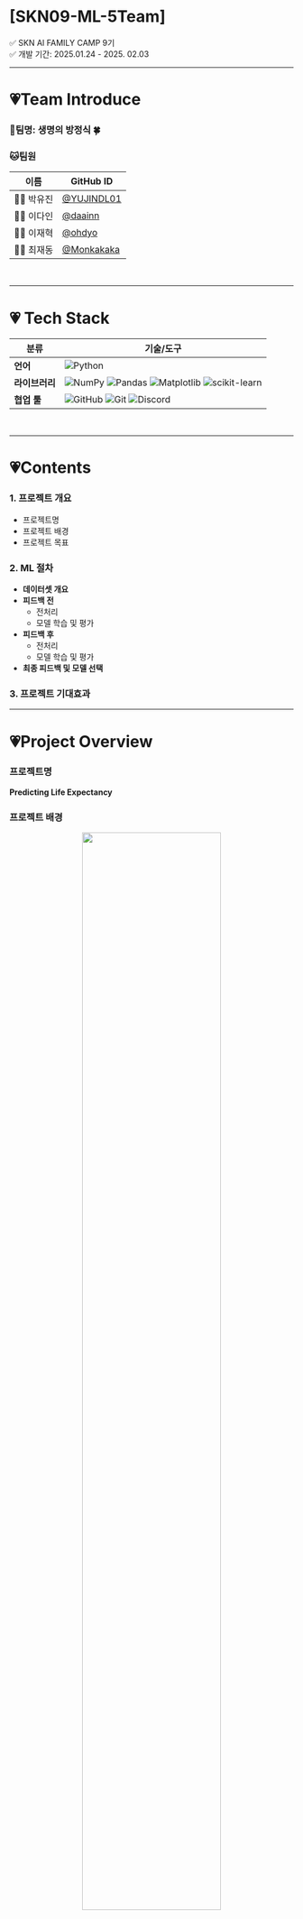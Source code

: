 # [SKN09-ML-5Team]
✅ SKN AI FAMILY CAMP 9기<br>
✅ 개발 기간: 2025.01.24 - 2025. 02.03

---

# 💗Team Introduce
### 🎃팀명: 생명의 방정식 🍀<br>
### 🐱팀원

| 이름      | GitHub ID                          |
|-----------|------------------------------------|
| 🧑‍💻 박유진  | [@YUJINDL01](https://github.com/YUJINDL01) |
| 👩‍💻 이다인  | [@daainn](https://github.com/daainn)        |
| 👩‍💻 이재혁  | [@ohdyo](https://github.com/ohdyo)          |
| 👨‍💻 최재동  | [@Monkakaka](https://github.com/Monkakaka) |


<br>


---

# 💗 **Tech Stack**  

| **분류**         | **기술/도구**                                                                            |
|------------------|------------------------------------------------------------------------------------------|
| **언어**         | ![Python](https://img.shields.io/badge/python-3670A0?style=for-the-badge&logo=python)     |
| **라이브러리**   | ![NumPy](https://img.shields.io/badge/numpy-013243?style=for-the-badge&logo=numpy)       ![Pandas](https://img.shields.io/badge/pandas-150458?style=for-the-badge&logo=pandas)   ![Matplotlib](https://img.shields.io/badge/Matplotlib-ffffff?style=for-the-badge&logo=Matplotlib) ![scikit-learn](https://img.shields.io/badge/scikit--learn-%23F7931E.svg?style=for-the-badge&logo=scikit-learn&logoColor=white) |
| **협업 툴**      | ![GitHub](https://img.shields.io/badge/github-121011?style=for-the-badge&logo=github)   ![Git](https://img.shields.io/badge/git-F05033?style=for-the-badge&logo=git) ![Discord](https://img.shields.io/badge/Discord-%235865F2.svg?style=for-the-badge&logo=discord&logoColor=white)         |

<br>

---
# 💗Contents
### 1. 프로젝트 개요
- 프로젝트명
- 프로젝트 배경
- 프로젝트 목표

### 2. ML 절차
- **데이터셋 개요**
- **피드백 전**
  - 전처리
  - 모델 학습 및 평가
- **피드백 후**
  - 전처리
  - 모델 학습 및 평가
- **최종 피드백 및 모델 선택**
 
### 3. 프로젝트 기대효과

---

# 💗Project Overview
### 프로젝트명
**Predicting Life Expectancy**

### 프로젝트 배경
<div align="center">
  <img src="./readme_images/뉴스기사.jpg" height="70%" width="70%">
</div>

[Click here for more information](https://www.hankyung.com/article/2024081677641)

* 보고서에 따르면 2070년 기대수명이 90세까지 증가할 것으로 예상되며, 2050년부터 국민연금 수급자가 가입자를 초과하는 현상이 발생한다.

* 연금 기금 고갈 문제를 해결하기 위해 자동안정화장치와 같은 정책적 대안이 논의되고 있으나, 이러한 정책의 효과를 사전에 분석하고 준비하기 위해서는 **정확한 기대수명 예측이 필수적이다.**
  
* 정확한 기대수명 예측은 기대수명 변화에 따른 연금 지급액 조정, 보험료율 조정 등의 정책 설계를 위한 근거 자료로 활용될 수 있다.

### 프로젝트 목표
- 머신러닝의 모델을 활용하여 기대수명 예측하는 모델을 개발하는 것을 목표로 한다.
이를 위해 채택한 데이터셋을 전처리하고 여러 모델을 비교및 분석하여 최적의 성능을 보이는 모델 선정한다.
- 이렇게 학습한 모델의 평균지표와 실제 예측의 실효성을 높이는 과정을 보여주는것을 목표로 한다.

<br>

---

# 💗Machine Learning
## ✅Dataset Overview <br>
* 해당 데이터셋은 다양한 국가의 평균 수명에 영향을 미치는 데이터를 통합한 것으로, 사회경제적 요인과 건강 관련 지표도 함께 제공한다.
**데이터 출처**
[![Kaggle](https://img.shields.io/badge/Kaggle-Dataset-blue?logo=kaggle&logoColor=white)](https://www.kaggle.com/datasets/shreyasg23/life-expectancy-averaged-dataset/code)
<br>


<table>
  <tr>
    <td>


| 변수명 | 데이터 타입 | 설명 |
|--------|------------|------|
| **분석 타겟 컬럼** | | |
| `Life_expectancy` | float | 기대수명 |
| **유아, 청소년 관련 변수** | | |
| `Infant_deaths` | float | 영아 사망 수 |
| `Under_five_deaths` | float | 5세 이하 사망 수 |
| `Polio` | float | 소아마비 예방접종률 |
| `Thinness_five_nine_years` | float | 5-9세 저체중 비율 |
| `Thinness_ten_nineteen_years` | float | 10-19세 저체중 비율 |
| **건강 관련 변수** | | |
| `Diphtheria` | float | 디프테리아 예방접종률 |
| `Incidents_HIV` | float | HIV 발생 건수 |
| `Hepatitis_B` | float | B형 간염 예방접종률 |
| `Measles` | float | 홍역 사례 수 |
   </td>
   <td>

| 변수명 | 데이터 타입 | 설명 |
|--------|------------|------|
| **경제적 사회적 요인 변수** | | |
| `Country` | object | 국가명 |
| `Region` | object | 지역명 |
| `GDP_per_capita` | float | 1인당 GDP |
| `Population_mln` | float | 인구 (백만 명 단위) |
| **생활 수준 및 습관 관련 변수** | | |
| `BMI` | float | 평균 BMI(체질량지수) |
| `Schooling` | float | 평균 교육 연수 |
| `Economy_status` | object | 경제 상태 |
| `Alcohol_consumption` | float | 1인당 알코올 소비량 |
| `Adult_mortality` | float | 성인 사망률 |

   </td>
  </tr>
</table>

---

## ☑️Before Feedback

###  🔎Data Preprocessing
- **기본적인 데이터 전처리 진행**
- 영향이 적을것 같은 데이터 임의로 제거
  - 나라명, 대륙명, 연도 제거
    
    <code>columns_to_drop = ['Country', 'Region', 'Year']</code>

    <code>data = data.drop(columns=columns_to_drop)</code>

- 경제 상태(=econmy_status)의 경우 1(=좋음) 과 0(=나쁨)으로 나누는 레벨 데이터이기에 표준화(=StandardScaler)사용 없이 진행
- 훈련 데이터 & 테스트 데이터 정규화

    <code>X_train_scaled = scaler.fit_transform(X_train)</code>

    <code>X_test_scaled = scaler.transform(X_test)</code>

### 🔎Model Training and Evaluation
#### ***1. 선형 회귀 모델 (Linear Regressor)***

<code>li_reg = LinearRegression()</code>


##### 모델 학습
<code>li_reg.fit(X_train_scaled,y_train)</code>


##### 성능 평가
```python
y_pred = li_reg.predict(X_test_scaled)
evaluataion(y_test,y_pred)
```
```plainText
mse:  1.1144170028882203
rmse:  1.0556595108690208
mae:  0.8211173801618119
msle:  0.0002498726333569981
rmsle:  0.015807360100820064
r2_score:  0.9875885250502774
```
##### 실제 예측 결과
- 실제 값을 가지고 학습한 모델이 예측하는 값을 파악하기 위해 2007년 해당 컬럼에 대한 데이터를 하나의 나라에서 추출해왔음
- 실제 기대 수명 평균은 79.16
<code>input_predict(li_reg)</code>
<code>82.25581385</code>

##### 피드백 
- 선형 모델을 학습한 결과 msle, rmsle가 0에 수렴하고 $r^2$가 0.95면 데이터 패턴을 잘 학습했다 평가 가능
- mse, rmse, mae 모두 나쁘지 않은 수치를 보여주고 있어 선형 회귀 모델만 사용해도 충분할것 같다는 생각
- 하지만 실측값을 통해 예측해본 결과 기대보다 원하는 값에 미치지 못함

**선형 회귀 모델을 바탕으로 다른 모델 XGBoost의 회귀 모델을 사용하여 학습 및 평가해볼 예정**


#### ***2. XGBRegressor***

##### 모델 학습
- XGBoost는 수치보다 관계가 중요한 모델이기에 표준화를 적용하지 않은 데이터로 훈련
<code>xgb_reg.fit(X_train,y_train)</code>

##### 성능 평가
```python
param_grid = {
    'n_estimators': [100, 200,300,500],
    'learning_rate': [0.01, 0.1, 0.2,0.05],
    'max_depth': [3, 5, 7],
    'subsample': [0.5,0.8, 1.0]
}
xgb_reg = XGBRegressor()
grid_search = GridSearchCV(xgb_reg, param_grid, cv=5,verbose=1, n_jobs=1,scoring='r2')
grid_search.fit(X_train,y_train)

y_pred = xgb_reg.predict(X_test_final)
evaluataion(y_test,y_pred)
```
```plainText
mse:  2.837227591729768
rmse:  1.6844071929702058
mae:  1.3110556284586588
msle:  0.0007623976909893691
rmsle:  0.027611549956302148
r2_score:  0.9684012545661528
```

##### 실제 예측 결과
<code>input_predict(xgb_reg)</code>
<code>78.765236</code>

##### 피드백 
- 평가 값은 선형 회귀 모델에 비해 떨어지는걸 확인 가능하다. (그럼에도 여전히 좋은 평가 수치라 판단 가능)
- 하지만 반대로 실측값을 통한 예측은 오히려 더 오차 범위가 줄어든것을 확인할 수 있었다.
  - 예측되는 가설
    1. 확실한 데이터 전처리
    2. 비선형성 데이터 모델
  - 선형 모델은 평가지표에 해당하는 수치를 최소화하는 방식으로 학습하고 데이터 간 비선형 데이터가 존재할수 있기에 더 자세하게 데이터를 분석하고 학습을 위한 훈련 데이터로서 처리하는 방식으로 다시 모델을 학습시킬 계획이다.

---
## ✅After Feedback
### 🔎Data Preprocessing
##### Encoding
* 범주형 변수인 `Region`, `Country`에 한하여 인코딩 적용
  * `Region`에 대해 원-핫 인코딩 적용 
  ```python
  pd.get_dummies(df['Region'], prefix='Region')
  ```
  * `Country`에 대해 라벨 인코딩 적용 
  ```python

  label_encoder = LabelEncoder()
  df['Country_encoded'] = label_encoder.fit_transform(df['Country'])
  ```
  >`Country` 컬럼에 원-핫 인코딩 적용시 차원수가 급격히 증가하기에 라벨 인코딩 선택

##### Correlation Analysis & Feature Selection
* 기대수명과 수치형 변수간의 상관계수 계산
`corr_matrix = numeric_df.corr()`

<div align="center">
  <img src="./readme_images/output.png" height="70%" width="70%">
</div>

* 기대수명과 0.4 이상의 상관관계가 존재하는 변수만 선택

##### Multicollinearity Removal
* 설명변수들 간에 높은 상관관계가 있을 경우 다중공선성(Multicollinearity, 설명변수 간의 강한 상관관계) 문제 발생 가능. 
  * 이를 해결하기 위해 VIF(Variance Inflation Factor) 점수를 확인하여, 높은 점수를 가진 변수를 선택적으로 제거.

| Variable                      | VIF           |  Variable                      | VIF           |
|-------------------------------|---------------|-------------------------------|---------------|
| Year                           | 5979.413761   |Incidents_HIV                  | 2.914893      |
| Infant_deaths                  | 51.545600     | GDP_per_capita                 | 2.571161      |
| Under_five_deaths              | 61.300625     | Population_mln                 | 1.190803      |
| Adult_mortality                | 27.191129     | Thinness_ten_nineteen_years    | 40.783668     |
| Alcohol_consumption            | 2.708740      | Thinness_five_nine_years       | 40.943215     |
| Hepatitis_B                    | 4.133808      | Schooling                      | 5.023130      |
| Measles                        | 1.867686      | Economy_status                 | 3.071527      |
| BMI                            | 2.978077      | Life_expectancy                | 59.579734     |
| Polio                          | 24.151475     | Country_encoded                | 1.064154      |
| Diphtheria                     | 26.706093     |


* VIF점수 확인을 통해 제거한 변수는 다음과 같다.
* Year, Infant_deaths, Thinness_five_nine_years, Country_encoded, Country, Region


##### Scailing
```python
scaler = StandardScaler()
X_train_scaled = scaler.fit_transform(X_train)
X_test_scaled = scaler.transform(X_test)
```
* `StandardScaler() 적용`

### 🔎Model Training and Evaluation
>모든 모델은 `GridSearchCV`를 활용하여 최적의 하이퍼파라미터를 찾은 후 학습을 진행.
#### *1. LinearRegressor*
<code>lr_model.fit(X_train_scaled, y_train)</code>

##### 성능 평가

<code>evaluataion(y_test, y_pred_lr)</code>

```explain Text
mse:  1.101358232840826
rmse:  1.049456160514019
mae:  0.826333845987011
msle:  0.00025358165738405405
rmsle:  0.01592424746680527
r2_score:  0.9877339630657576
```
<img src='./readme_images/after_lin_reg_graph.png'>

##### 예측 결과
<code>korea_pred(lr_model)</code>
```explain Text
예측값: 82.27684908076387
실제값: 79.16
예측 오차: 3.1168490807638705
```

##### 피드백
- 선형회귀 모델은 평가 지표에선 뛰어난 성능을 보이는 반면 예측값에선 큰 오차 범위를 보여주고 있다.
- 아까와 같이 선형 모델에서 이런건지 다른 모델을 학습해보면서 확인해볼 예정이다.

#### *2. XGBoost Regressor*

`xgb_model = xgb.XGBRegressor(random_state=42)`

##### 모델 평가
```plainText
mse:  2.2109802051878247
rmse:  1.4869365168654056
mae:  1.192643631829156
msle:  0.0006018966592717637
rmsle:  0.024533582275561874
r2_score:  0.9753758912867433
```
<img src='./readme_images/after_xgb_graph.png'>

##### 예측 결과
<code>korea_pred(xgb_model)</code>
```plain Text
예측값: 76.37752532958984
실제값: 79.16
예측 오차: 2.782474670410153
```

##### 피드백
- XGBoost 모델은 평가 지표에선 기본 선형회귀보다 낮은 성능을 보이는 반면 예측값에선 적은 오차 범위를 보여주고 있다.
- 전처리를 하기 전과 비교해보았을 때는 나은 성능을 보이는 것을 확인된다.


#### *3. Random Forest Regressor*
<code>rf_model = RandomForestRegressor(random_state=42)</code>

##### 모델 평가
<code>evaluataion(y_test, y_pred_rf)</code>
```plain Text
mse:  2.194333538302962
rmse:  1.481328301998906
mae:  1.1965381944444513
msle:  0.0005621486868380423
rmsle:  0.023709674962724442
r2_score:  0.975561288394381
```
<img src='./readme_images/after_rfg_graph.png'>


##### 예측 결과
<code>korea_pred(rf_model)</code>
```plain Text
예측값: 79.36859375000009
실제값: 79.16
예측 오차: 0.20859375000009095
```

##### 피드백
- Random Forest 모델 또한 평가 지표상에선 기본 선형회귀보다 낮은 성능을 보이는 반면 실제 예측 오차는 0.2로 가장 적은 오차 범위를 보여주고 있다.

#### *4. VotingRegressor*
* `RandomForestRegressor`와 `GradientBoostingRegressor` 모델을 학습시킨 후, `VotingRegressor를` 사용하여 앙상블을 수행

```python
voting_model = VotingRegressor([
    ('rf', rf_model), 
    ('gb', gb_model)
])
voting_model.fit(X_train, y_train)
```

##### 모델 평가
<code>evaluataion(y_test, y_pred_voting)</code>
```plain Text
mse:  1.8332152589246904
rmse:  1.3539627982055824
mae:  1.132669451444312
msle:  0.0004502115988773254
rmsle:  0.021218190282805114
r2_score:  0.979583131624316
```
<img src='./readme_images/after_ensemble_graph.png'>


##### 예측 결과
<code>korea_pred(voting_model)</code>
```plain Text
예측값: 78.29209613990288
실제값: 79.16
예측 오차: 0.8679038600971154
```

##### 피드백
* 단일 Random Forest 모델보다 평가 지표상 성능이 더 좋아 보이지만, 실제 예측 오차는 오히려 더 크게 나타난다.

## ✅ 최종 피드백 및 모델 선정

- 현재 단일 랜덤포레스트와 다른 앙상블 모델을 비교했을 때 실제 성능 차이가 유의미하게 나지 않는다. 
- 단일 모델만 사용하는것이 메모리 사용량이 적고 예측속도 또한 차이가 있기에 우리가 이 프로젝트를 위해 최종적으로 사용할 모델은 랜덤포레스트가 적합하다 판단하고 있다. 

---


# 💗 프로젝트 기대 효과
- 본 프로젝트에서는 기존의 경험적 추론에 의존하지 않고, 데이터 기반으로 보다 신뢰성 높은 예측을 제공

- 추후에 본프로젝트에서 더 나아가서 기대수명 증가로 인한 연금 수급자 증가 문제를 예측하고, 국민연금 개혁 및 고령화 사회 대비 정책 수립에 기여할 수 있다.
  >- 연금 지급 시기를 조정하거나 자동안정화장치 등의 정책을 적용하는 근거 자료로 활용 가능.

- 경제적 요소와 보건적 요소가 기대수명에 미치는 관계를 시각화하여 보건과 경제 발전이 기대수명에 미치는 영향을 평가

- 국가 적 차원에서 보았을 때는 국가 간 건강 격차를 수치화하여 국제 기구(WHO, UN 등) 정책 수립 지원 가능
  >- 국가별로 기대수명이 예측되면, 정책 수립에 있어 중요한 참고자료로 이용 가능
  >- 저개발국가의 기대수명 향상을 위한 효과적인 개입 전략 제안 가능




